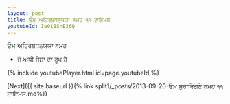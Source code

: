 ```yaml
---
layout: post
title: ਓਮ ਅਹਿਰਬੁਧਨ੍ਯਯਾ ਨਮਹ ੧੧ ਟਾਇਮਸ
youtubeId: Ie0iBShE36Q
---
```

 
 
 ਓਮ ਅਹਿਰਬੁਧਨ੍ਯਯਾ ਨਮਹ  
 
 -  ਜੋ ਅਧੀ ਸੇਸ਼ਾ ਦਾ ਰੂਪ ਹੈ 
 
  
 
  
 
 
 
 
 
 


{% include youtubePlayer.html id=page.youtubeId %}
 
[Next]({{ site.baseurl }}{% link  split1/_posts/2013-09-20-ਓਮ ਸੁਰਾਰਿਗਣੇ ਨਮਹ ੧੧ ਟਾਇਮਸ.md%})
 
